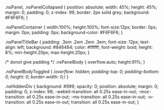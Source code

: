 .nsPanel, .nsPanelCollapsed 
{
	position: absolute;
	width: 45%;
	height: 45%;
	margin: 0;
	padding: 0;
	z-index: 99;
	border: 2px solid grey;
	background: #F6F6F6;
}

.nsPanelContainer
{
	width:100%;
	height:100%;
    font-size:12px;
	border: 0px;
	margin: 0px;
	padding: 0px;
	background-color: #F6F6F6;
}

.nsPanelTitleBar
{
   padding: .3em .2em .2em .3em; 
   font-size: 12px;
   text-align: left;
   background: #848484; 
   color: #ffffff; 
   font-weight: bold; 
   height: 8%;
   min-height:20px; 
   max-height:20px; 
}

/* donot give padding */
.nsPanelBody
{
	overflow:auto;
	height:91%;
}

.nsPanelBodyToggled 
{
    /*overflow: hidden;
    padding-top: 0;
    padding-bottom: 0;
    height: 0;
    border-width: 0;*/
}

.nsHiddenDiv {
	background: #999;
	opacity: 0;
	position: absolute;
	margin: 0;
	padding: 0;
	z-index: 98;
	-webkit-transition: all 0.25s ease-in-out;
	-moz-transition: all 0.25s ease-in-out;
	-ms-transition: all 0.25s ease-in-out;
	-o-transition: all 0.25s ease-in-out;
	transition: all 0.25s ease-in-out;
}
